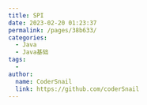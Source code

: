 ```yaml
---
title: SPI
date: 2023-02-20 01:23:37
permalink: /pages/38b633/
categories:
  - Java
  - Java基础
tags:
  - 
author: 
  name: CoderSnail
  link: https://github.com/coderSnail
---
```


